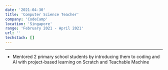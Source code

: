 ```yaml
---
date: '2021-04-30'
title: 'Computer Science Teacher'
company: 'CodeCamp'
location: 'Singapore'
range: 'February 2021 - April 2021'
url: ''
techstack: []
---
```


---

- Mentored 2 primary school students by introducing them to coding and AI with project-based learning on Scratch and Teachable Machine
